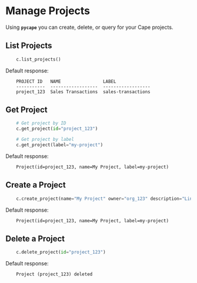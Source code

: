 # Manage Projects

Using **`pycape`** you can create, delete, or query for your Cape projects. 

## List Projects

```python
    c.list_projects()
```

Default response:

```shell
    PROJECT ID   NAME                LABEL
    -----------  ------------------  ------------------
    project_123  Sales Transactions  sales-transactions
```

## Get Project

```python
    # Get project by ID
    c.get_project(id="project_123")

    # Get project by label
    c.get_project(label="my-project")
```

Default response:

```shell
    Project(id=project_123, name=My Project, label=my-project)
```

## Create a Project

```python
    c.create_project(name="My Project" owner="org_123" description="Linear Regression model with amazorn.")
```

Default response:

```shell
    Project(id=project_123, name=My Project, label=my-project)
```

## Delete a Project

```python
    c.delete_project(id="project_123")
```

Default response:

```shell
    Project (project_123) deleted
```
